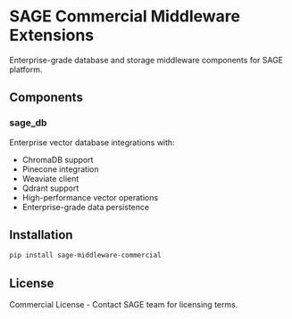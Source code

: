 # SAGE Commercial Middleware Extensions

Enterprise-grade database and storage middleware components for SAGE platform.

## Components

### sage_db
Enterprise vector database integrations with:
- ChromaDB support
- Pinecone integration  
- Weaviate client
- Qdrant support
- High-performance vector operations
- Enterprise-grade data persistence

## Installation

```bash
pip install sage-middleware-commercial
```

## License

Commercial License - Contact SAGE team for licensing terms.
